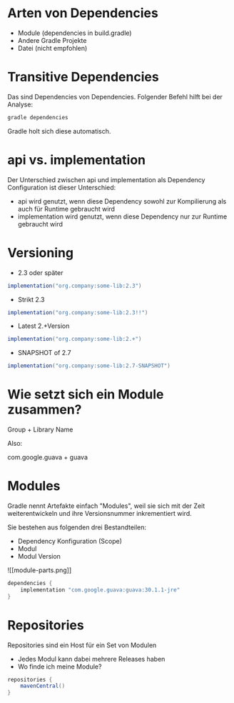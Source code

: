 # Arten von Dependencies
- Module (dependencies in build.gradle)
- Andere Gradle Projekte
- Datei (nicht empfohlen)

# Transitive Dependencies
Das sind Dependencies von Dependencies. Folgender Befehl hilft bei der Analyse:

```Bash
gradle dependencies
```

Gradle holt sich diese automatisch.

# api vs. implementation
Der Unterschied zwischen api und implementation als Dependency Configuration ist dieser Unterschied:
- api wird genutzt, wenn diese Dependency sowohl zur Kompilierung als auch für Runtime gebraucht wird
- implementation wird genutzt, wenn diese Dependency nur zur Runtime gebraucht wird

# Versioning
- 2.3 oder später
```Groovy
implementation("org.company:some-lib:2.3")
```

- Strikt 2.3
```Groovy
implementation("org.company:some-lib:2.3!!")
```

- Latest 2.+Version
```Groovy
implementation("org.company:some-lib:2.+")
```

- SNAPSHOT of 2.7
```Groovy
implementation("org.company:some-lib:2.7-SNAPSHOT")
```

# Wie setzt sich ein Module zusammen?
Group + Library Name

Also:

com.google.guava + guava

# Modules
Gradle nennt Artefakte einfach "Modules", weil sie sich mit der Zeit weiterentwickeln und ihre Versionsnummer inkrementiert wird.

Sie bestehen aus folgenden drei Bestandteilen:
- Dependency Konfiguration (Scope)
- Modul
- Modul Version

![[module-parts.png]]

```Groovy
dependencies {
	implementation "com.google.guava:guava:30.1.1-jre"
}
```

# Repositories
Repositories sind ein Host für ein Set von Modulen
- Jedes Modul kann dabei mehrere Releases haben
- Wo finde ich meine Module?

```Groovy
repositories {
	mavenCentral()
}
```